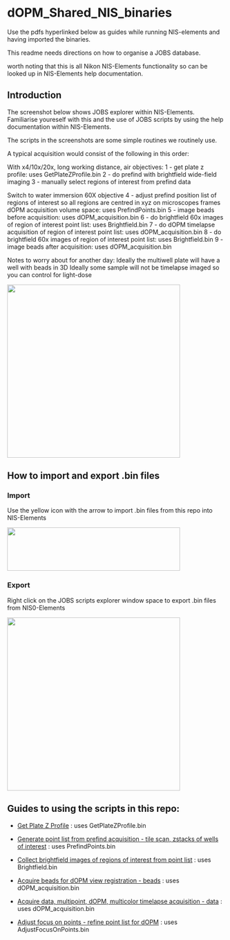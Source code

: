 # dOPM_Shared_NIS_binaries #

Use the pdfs hyperlinked below as guides while running NIS-elements and having imported the binaries.

This readme needs directions on how to organise a JOBS database. 

worth noting that this is all Nikon NIS-Elements functionality so can be looked up in NIS-Elements help documentation.

## Introduction
The screenshot below shows JOBS explorer within NIS-Elements. Familiarise youreself with this and the use of JOBS scripts by using the help documentation within NIS-Elements.

The scripts in the screenshots are some simple routines we routinely use.

A typical acquisition would consist of the following in this order:

With x4/10x/20x, long working distance, air objectives:
1 - get plate z profile: uses GetPlateZProfile.bin
2 - do prefind with brightfield wide-field imaging
3 - manually select regions of interest from prefind data

Switch to water immersion 60X objective
4 - adjust prefind position list of regions of interest so all regions are centred in xyz on microscopes frames dOPM acquisition volume space: uses PrefindPoints.bin
5 - image beads before acquisition: uses dOPM_acquisition.bin
6 - do brightfield 60x images of region of interest point list: uses Brightfield.bin
7 - do dOPM timelapse acquisition of region of interest point list: uses dOPM_acquisition.bin
8 - do brightfield 60x images of region of interest point list: uses Brightfield.bin
9 - image beads after acquisition: uses dOPM_acquisition.bin

Notes to worry about for another day:
Ideally the multiwell plate will have a well with beads in 3D
Ideally some sample will not be timelapse imaged so you can control for light-dose 


<img src="https://github.com/FLIMinator/dOPM_Shared_NIS_binaries/blob/v3/pictures/JOBsExplorer.PNG" width="400" height="400">


## How to import and export .bin files

### Import
Use the yellow icon with the arrow to import .bin files from this repo into NIS-Elements 

<img src="https://github.com/FLIMinator/dOPM_Shared_NIS_binaries/blob/v3/pictures/JOBsExplorerImportJOBDefinitions.PNG" width="400" height="100">


### Export
Right click on the JOBS scripts explorer window space to export .bin files from NIS0-Elements

<img src="https://github.com/FLIMinator/dOPM_Shared_NIS_binaries/blob/v3/pictures/JOBsExplorer_ExportJOBDefinitions.PNG" width="400" height="400">


## Guides to using the scripts in this repo:

* [Get Plate Z Profile](https://github.com/FLIMinator/dOPM_Shared_NIS_binaries/blob/v3/GetPlateZProfile.pdf)
: uses GetPlateZProfile.bin

* [Generate point list from prefind acquisition - tile scan, zstacks of wells of interest](https://github.com/FLIMinator/dOPM_Shared_NIS_binaries/blob/v3/Prefind_JOBS_script.pdf)
: uses PrefindPoints.bin

* [Collect brightfield images of regions of interest from point list](https://github.com/FLIMinator/dOPM_Shared_NIS_binaries/blob/v3/Brightfield.pdf)
: uses Brightfield.bin

* [Acquire beads for dOPM view registration - beads](https://github.com/FLIMinator/dOPM_Shared_NIS_binaries/blob/v3/Acquisition_beads_JOBS_script.pdf)
: uses dOPM_acquisition.bin

* [Acquire data, multipoint, dOPM, multicolor timelapse acquisition - data](https://github.com/FLIMinator/dOPM_Shared_NIS_binaries/blob/v3/Acquisition_JOBS_script.pdf)
: uses dOPM_acquisition.bin

* [Adjust focus on points - refine point list for dOPM](https://github.com/FLIMinator/dOPM_Shared_NIS_binaries/blob/v3/Adjust_focus_on_points_guide.pdf)
: uses AdjustFocusOnPoints.bin
